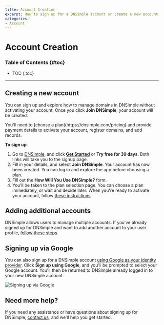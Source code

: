 ```yaml
---
title: Account Creation
excerpt: How to sign up for a DNSimple account or create a new account for an existing DNSimple user.
categories:
- Account
---
```


# Account Creation

### Table of Contents {#toc}

* TOC
{:toc}

---

## Creating a new account

You can sign up and explore how to manage domains in DNSimple without activating your account. Once you click **Join DNSimple**, your account will be created.

<info>
You'll need to [choose a plan](https://dnsimple.com/pricing) and provide payment details to activate your account, register domains, and add records.
</info>

**To sign up**:
1. Go to [DNSimple](https://dnsimple.com/), and click [**Get Started**](https://dnsimple.com/signup) or **Try free for 30 days**. Both links will take you to the signup page.
1. Fill in your details, and select **Join DNSimple**. Your account has now been created. You can log in and explore the app before choosing a plan.
1. Fill out the **How Will You Use DNSimple?** form.
1. You'll be taken to the plan selection page. You can choose a plan immediately, or wait and decide later. When you're ready to activate your account, follow [these instructions](https://support.dnsimple.com/articles/account-activation/).

## Adding additional accounts

DNSimple allows users to manage multiple accounts. If you've already signed up for DNSimple and want to add another account to your user profile, [follow these steps](/articles/account-multi/#creating).

## Signing up via Google

You can also sign up for a DNSimple account [using Google as your identity provider](/articles/google-identity-provider/). Click **Sign up using Google**, and you'll be prompted to select your Google account. You'll then be returned to DNSimple already logged in to your new DNSimple account.

![Signing up via Google](/files/google-sso-social-signup.png)

## Need more help?

If you need any assistance or have questions about signing up for DNSimple, [contact us](https://dnsimple.com/feedback), and we'll help you get started.
